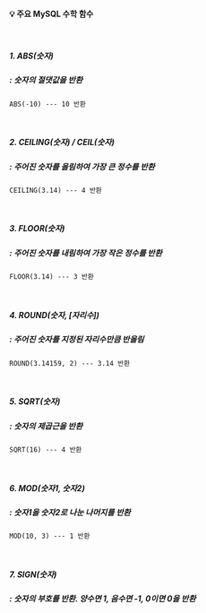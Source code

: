 <h4 id="💡-주요-mysql-수학-함수">💡 주요 MySQL 수학 함수</h4>
<br />

<h5 id="1-abs숫자">1. ABS(숫자)</h5>
<h5 id="-숫자의-절댓값을-반환">: 숫자의 절댓값을 반환</h5>
<pre><code class="language-SQL">ABS(-10) --- 10 반환</code></pre>
<br />

<h5 id="2-ceiling숫자--ceil숫자">2. CEILING(숫자) / CEIL(숫자)</h5>
<h5 id="-주어진-숫자를-올림하여-가장-큰-정수를-반환">: 주어진 숫자를 올림하여 가장 큰 정수를 반환</h5>
<pre><code class="language-SQL">CEILING(3.14) --- 4 반환</code></pre>
<br />

<h5 id="3-floor숫자">3. FLOOR(숫자)</h5>
<h5 id="-주어진-숫자를-내림하여-가장-작은-정수를-반환">: 주어진 숫자를 내림하여 가장 작은 정수를 반환</h5>
<pre><code class="language-SQL">FLOOR(3.14) --- 3 반환</code></pre>
<br />

<h5 id="4-round숫자-자리수">4. ROUND(숫자, [자리수])</h5>
<h5 id="-주어진-숫자를-지정된-자리수만큼-반올림">: 주어진 숫자를 지정된 자리수만큼 반올림</h5>
<pre><code class="language-SQL">ROUND(3.14159, 2) --- 3.14 반환</code></pre>
<br />

<h5 id="5-sqrt숫자">5. SQRT(숫자)</h5>
<h5 id="-숫자의-제곱근을-반환">: 숫자의 제곱근을 반환</h5>
<pre><code class="language-SQL">SQRT(16) --- 4 반환</code></pre>
<br />

<h5 id="6-mod숫자1-숫자2">6. MOD(숫자1, 숫자2)</h5>
<h5 id="-숫자1을-숫자2로-나눈-나머지를-반환">: 숫자1을 숫자2로 나눈 나머지를 반환</h5>
<pre><code class="language-SQL">MOD(10, 3) --- 1 반환</code></pre>
<br />

<h5 id="7-sign숫자">7. SIGN(숫자)</h5>
<h5 id="-숫자의-부호를-반환-양수면-1-음수면--1-0이면-0을-반환">: 숫자의 부호를 반환. 양수면 1, 음수면 -1, 0이면 0을 반환</h5>